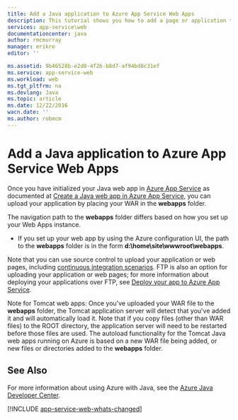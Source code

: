 ```yaml
---
title: Add a Java application to Azure App Service Web Apps
description: This tutorial shows you how to add a page or application to your instance of Azure App Service Web Apps that is already configured to use Java.
services: app-service\web
documentationcenter: java
author: rmcmurray
manager: erikre
editor: ''

ms.assetid: 9b46528b-e2d0-4f26-b8d7-af94bd8c31ef
ms.service: app-service-web
ms.workload: web
ms.tgt_pltfrm: na
ms.devlang: Java
ms.topic: article
ms.date: 12/22/2016
wacn.date: ''
ms.author: robmcm
---
```


# Add a Java application to Azure App Service Web Apps
Once you have initialized your Java web app in [Azure App Service][Azure App Service] as documented at [Create a Java web app in Azure App Service](./web-sites-java-get-started.md), you can upload your application by placing your WAR in the **webapps** folder.

The navigation path to the **webapps** folder differs based on how you set up your Web Apps instance.

* If you set up your web app by using the Azure configuration UI, the path to the **webapps** folder is in the form **d:\home\site\wwwroot\webapps**. 

Note that you can use source control to upload your application or web pages, including [continuous integration scenarios](./app-service-continuous-deployment.md). FTP is also an option for uploading your application or web pages; for more information about deploying your applications over FTP, see [Deploy your app to Azure App Service].

Note for Tomcat web apps: Once you've uploaded your WAR file to the **webapps** folder, the Tomcat application server will detect that you've added it and will automatically load it. Note that if you copy files (other than WAR files) to the ROOT directory, the application server will need to be restarted before those files are used. The autoload functionality for the Tomcat Java web apps running on Azure is based on a new WAR file being added, or new files or directories added to the **webapps** folder. 

## <a name="see-also"></a> See Also
For more information about using Azure with Java, see the [Azure Java Developer Center].

[!INCLUDE [app-service-web-whats-changed](../../includes/app-service-web-whats-changed.md)]

<!-- URL List -->

[Azure Java Developer Center]: /develop/java/
[Azure App Service]: ./app-service-changes-existing-services.md
[Deploy your app to Azure App Service]: ./web-sites-deploy.md